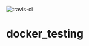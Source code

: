 ![travis-ci](https://travis-ci.org/seanmcrawford/docker_testing.svg?branch=master "Travis-CI Status")

# docker_testing

